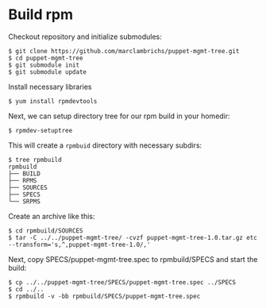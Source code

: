 # Build rpm

Checkout repository and initialize submodules:
```
$ git clone https://github.com/marclambrichs/puppet-mgmt-tree.git
$ cd puppet-mgmt-tree
$ git submodule init
$ git submodule update
```
 
Install necessary libraries
```
$ yum install rpmdevtools
```

Next, we can setup directory tree for our rpm build in your homedir:
```
$ rpmdev-setuptree
```

This will create a `rpmbuid` directory with necessary subdirs:
```
$ tree rpmbuild
rpmbuild
├── BUILD
├── RPMS
├── SOURCES
├── SPECS
└── SRPMS
```

Create an archive like this:
```
$ cd rpmbuild/SOURCES
$ tar -C ../../puppet-mgmt-tree/ -cvzf puppet-mgmt-tree-1.0.tar.gz etc --transform='s,^,puppet-mgmt-tree-1.0/,'
```

Next, copy SPECS/puppet-mgmt-tree.spec to rpmbuild/SPECS and start the build:
```
$ cp ../../puppet-mgmt-tree/SPECS/puppet-mgmt-tree.spec ../SPECS
$ cd ../..
$ rpmbuild -v -bb rpmbuild/SPECS/puppet-mgmt-tree.spec
```
